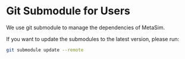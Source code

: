 # Git Submodule for Users

We use git submodule to manage the dependencies of MetaSim.

If you want to update the submodules to the latest version, please run:
```bash
git submodule update --remote
```
